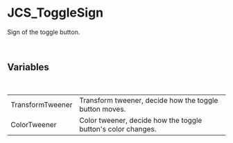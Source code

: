 <!--
   - $File: JCS_ToggleSign.html $
   - $Date: 2018-10-01 19:35:47 $
   - $Revision: $
   - $Creator: Jen-Chieh Shen $
   - $Notice: See LICENSE.txt for modification and distribution information
   -                   Copyright © 2018 by Shen, Jen-Chieh $
-->


<div id="content-header">
  <h1>JCS_ToggleSign</h1>
</div>

<p>
  Sign of the toggle button.
</p>


<br/>
<h2>Variables</h2>
<br/>

<table>
  <tr>
    <td>TransformTweener</td>
    <td>Transform tweener, decide how the toggle button moves.</td>
  </tr>
  <tr>
    <td>ColorTweener</td>
    <td>Color tweener, decide how the toggle button's color changes.</td>
  </tr>
</table>
